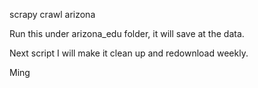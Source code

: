 scrapy crawl arizona


Run this under arizona_edu folder,
it will save at the data.

Next script I will make it clean up and redownload weekly.

Ming
